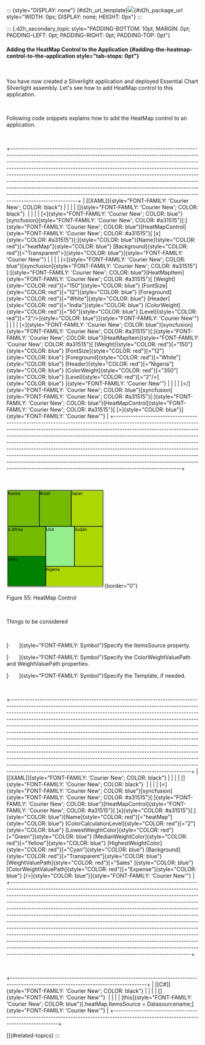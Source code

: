 ::: {style="DISPLAY: none"}
[](ms-xhelp:///?Id=d2h_url_template){#d2h_url_template}![](!package_url!){#d2h_package_url style="WIDTH: 0px; DISPLAY: none; HEIGHT: 0px"}
:::

::: {.d2h_secondary_topic style="PADDING-BOTTOM: 10pt; MARGIN: 0pt; PADDING-LEFT: 0pt; PADDING-RIGHT: 0pt; PADDING-TOP: 0pt"}
#### Adding the HeatMap Control to the Application {#adding-the-heatmap-control-to-the-application style="tab-stops: 0pt"}

 

You have now created a Silverlight application and deployed Essential Chart Silverlight assembly. Let\'s see how to add HeatMap control to this application.

 

Following code snippets explains how to add the HeatMap control to an application.

 

+---------------------------------------------------------------------------------------------------------------------------------------------------------------------------------------------------------------------------------------------------------------------------------------------------------------------------------------------------------------------------------------------------------------------------------------------------------------------------------------------------------------------------------------------------------------------------------------------------------------------------------------------------------------------------+
| [\[XAML\]]{style="FONT-FAMILY: 'Courier New'; COLOR: black"}                                                                                                                                                                                                                                                                                                                                                                                                                                                                                                                                                                                                              |
|                                                                                                                                                                                                                                                                                                                                                                                                                                                                                                                                                                                                                                                                           |
| []{style="FONT-FAMILY: 'Courier New'; COLOR: black"}                                                                                                                                                                                                                                                                                                                                                                                                                                                                                                                                                                                                                      |
|                                                                                                                                                                                                                                                                                                                                                                                                                                                                                                                                                                                                                                                                           |
| [\<]{style="FONT-FAMILY: 'Courier New'; COLOR: blue"}[syncfusion]{style="FONT-FAMILY: 'Courier New'; COLOR: #a31515"}[:]{style="FONT-FAMILY: 'Courier New'; COLOR: blue"}[HeatMapControl]{style="FONT-FAMILY: 'Courier New'; COLOR: #a31515"}[ [x]{style="COLOR: #a31515"}[:]{style="COLOR: blue"}[Name]{style="COLOR: red"}[=\"heatMap\"]{style="COLOR: blue"} [Background]{style="COLOR: red"}[=\"Transparent\"\>]{style="COLOR: blue"}]{style="FONT-FAMILY: 'Courier New'"}                                                                                                                                                                                            |
|                                                                                                                                                                                                                                                                                                                                                                                                                                                                                                                                                                                                                                                                           |
| [\<]{style="FONT-FAMILY: 'Courier New'; COLOR: blue"}[syncfusion]{style="FONT-FAMILY: 'Courier New'; COLOR: #a31515"}[:]{style="FONT-FAMILY: 'Courier New'; COLOR: blue"}[HeatMapItem]{style="FONT-FAMILY: 'Courier New'; COLOR: #a31515"}[ [Weight]{style="COLOR: red"}[=\"150\"]{style="COLOR: blue"} [FontSize]{style="COLOR: red"}[=\"12\"]{style="COLOR: blue"} [Foreground]{style="COLOR: red"}[=\"White\"]{style="COLOR: blue"} [Header]{style="COLOR: red"}[=\"India\"]{style="COLOR: blue"} [ColorWeight]{style="COLOR: red"}[=\"50\"]{style="COLOR: blue"} [Level]{style="COLOR: red"}[=\"2\"/\>]{style="COLOR: blue"}]{style="FONT-FAMILY: 'Courier New'"}     |
|                                                                                                                                                                                                                                                                                                                                                                                                                                                                                                                                                                                                                                                                           |
| [\<]{style="FONT-FAMILY: 'Courier New'; COLOR: blue"}[syncfusion]{style="FONT-FAMILY: 'Courier New'; COLOR: #a31515"}[:]{style="FONT-FAMILY: 'Courier New'; COLOR: blue"}[HeatMapItem]{style="FONT-FAMILY: 'Courier New'; COLOR: #a31515"}[ [Weight]{style="COLOR: red"}[=\"150\"]{style="COLOR: blue"} [FontSize]{style="COLOR: red"}[=\"12\"]{style="COLOR: blue"} [Foreground]{style="COLOR: red"}[=\"White\"]{style="COLOR: blue"} [Header]{style="COLOR: red"}[=\"Nigeria\"]{style="COLOR: blue"} [ColorWeight]{style="COLOR: red"}[=\"350\"]{style="COLOR: blue"} [Level]{style="COLOR: red"}[=\"2\"/\>]{style="COLOR: blue"} ]{style="FONT-FAMILY: 'Courier New'"} |
|                                                                                                                                                                                                                                                                                                                                                                                                                                                                                                                                                                                                                                                                           |
| [\</]{style="FONT-FAMILY: 'Courier New'; COLOR: blue"}[syncfusion]{style="FONT-FAMILY: 'Courier New'; COLOR: #a31515"}[:]{style="FONT-FAMILY: 'Courier New'; COLOR: blue"}[HeatMapControl]{style="FONT-FAMILY: 'Courier New'; COLOR: #a31515"}[ [\>]{style="COLOR: blue"}]{style="FONT-FAMILY: 'Courier New'"}                                                                                                                                                                                                                                                                                                                                                            |
+---------------------------------------------------------------------------------------------------------------------------------------------------------------------------------------------------------------------------------------------------------------------------------------------------------------------------------------------------------------------------------------------------------------------------------------------------------------------------------------------------------------------------------------------------------------------------------------------------------------------------------------------------------------------------+

 

![](ImagesExt/image59_62.jpg){border="0"}

Figure 55: HeatMap Control

 

Things to be considered

 

[·      ]{style="FONT-FAMILY: Symbol"}Specify the ItemsSource property.

[·      ]{style="FONT-FAMILY: Symbol"}Specify the ColorWeightValuePath and WeightValuePath properties.

[·      ]{style="FONT-FAMILY: Symbol"}Specify the Template, if needed.

 

+-------------------------------------------------------------------------------------------------------------------------------------------------------------------------------------------------------------------------------------------------------------------------------------------------------------------------------------------------------------------------------------------------------------------------------------------------------------------------------------------------------------------------------------------------------------------------------------------------------------------------------------------------------------------------------------------------------------------------------------------------------------------------------------------------------------------------------------------------------------------------------------------------------------------------------------------------------------------+
| [\[XAML\]]{style="FONT-FAMILY: 'Courier New'; COLOR: black"}                                                                                                                                                                                                                                                                                                                                                                                                                                                                                                                                                                                                                                                                                                                                                                                                                                                                                                      |
|                                                                                                                                                                                                                                                                                                                                                                                                                                                                                                                                                                                                                                                                                                                                                                                                                                                                                                                                                                   |
| []{style="FONT-FAMILY: 'Courier New'; COLOR: black"}                                                                                                                                                                                                                                                                                                                                                                                                                                                                                                                                                                                                                                                                                                                                                                                                                                                                                                              |
|                                                                                                                                                                                                                                                                                                                                                                                                                                                                                                                                                                                                                                                                                                                                                                                                                                                                                                                                                                   |
| [\<]{style="FONT-FAMILY: 'Courier New'; COLOR: blue"}[syncfusion]{style="FONT-FAMILY: 'Courier New'; COLOR: #a31515"}[:]{style="FONT-FAMILY: 'Courier New'; COLOR: blue"}[HeatMapControl]{style="FONT-FAMILY: 'Courier New'; COLOR: #a31515"}[ [x]{style="COLOR: #a31515"}[:]{style="COLOR: blue"}[Name]{style="COLOR: red"}[=\"heatMap\"]{style="COLOR: blue"} [ColorCalculationLevel]{style="COLOR: red"}[=\"2\"]{style="COLOR: blue"} [LowestWeightColor]{style="COLOR: red"}[=\"Green\"]{style="COLOR: blue"} [MedianWeightColor]{style="COLOR: red"}[=\"Yellow\"]{style="COLOR: blue"} [HighestWeightColor]{style="COLOR: red"}[=\"Cyan\"]{style="COLOR: blue"} [Background]{style="COLOR: red"}[=\"Transparent\"]{style="COLOR: blue"} [WeightValuePath]{style="COLOR: red"}[=\"Sales\" ]{style="COLOR: blue"}[ColorWeightValuePath]{style="COLOR: red"}[=\"Expense\"]{style="COLOR: blue"} [/\>]{style="COLOR: blue"}]{style="FONT-FAMILY: 'Courier New'"} |
+-------------------------------------------------------------------------------------------------------------------------------------------------------------------------------------------------------------------------------------------------------------------------------------------------------------------------------------------------------------------------------------------------------------------------------------------------------------------------------------------------------------------------------------------------------------------------------------------------------------------------------------------------------------------------------------------------------------------------------------------------------------------------------------------------------------------------------------------------------------------------------------------------------------------------------------------------------------------+

 

+-------------------------------------------------------------------------------------------------------------------------------------+
| [\[C#\]]{style="FONT-FAMILY: 'Courier New'; COLOR: black"}                                                                          |
|                                                                                                                                     |
| []{style="FONT-FAMILY: 'Courier New'"}                                                                                              |
|                                                                                                                                     |
| [this]{style="FONT-FAMILY: 'Courier New'; COLOR: blue"}[.heatMap.ItemsSource = Datasourcename;]{style="FONT-FAMILY: 'Courier New'"} |
+-------------------------------------------------------------------------------------------------------------------------------------+

[]{#related-topics}
:::

